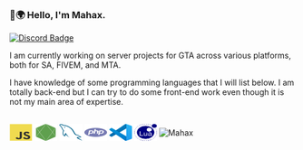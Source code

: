 ### 👋🌍 Hello, I'm Mahax.

[![Discord Badge](https://img.shields.io/badge/-mah4x-6b00ff?style=flat-square&labelColor=6b00ff&logo=discord&logoColor=white&link=https://discord.com/users/1247868827522437221)](https://discord.com/users/1247868827522437221) 

I am currently working on server projects for GTA across various platforms, both for SA, FIVEM, and MTA.

I have knowledge of some programming languages that I will list below. I am totally back-end but I can try to do some front-end work even though it is not my main area of expertise.

<div style="display: inline_block"><br>
  <img align="center" alt="Mahax" height="30" width="40" src="https://raw.githubusercontent.com/devicons/devicon/master/icons/javascript/javascript-original.svg">
  <img align="center" alt="Mahax" height="30" width="40" src="https://raw.githubusercontent.com/devicons/devicon/master/icons/nodejs/nodejs-plain.svg">
  <img align="center" alt="Mahax" height="30" width="40" src="https://github.com/devicons/devicon/blob/master/icons/mysql/mysql-original.svg">
  <img align="center" alt="Mahax" height="30" width="40" src="https://github.com/devicons/devicon/blob/master/icons/php/php-plain.svg">
  <img align="center" alt="Mahax" height="30" width="40" src="https://github.com/devicons/devicon/blob/master/icons/vscode/vscode-original.svg">
  <img align="center" alt="Mahax" height="30" width="40" src="https://github.com/devicons/devicon/blob/master/icons/lua/lua-plain.svg">
  <img align="center" alt="Mahax" height="30" width="40" src="https://i.imgur.com/VJLHjfM.png">
</div>
